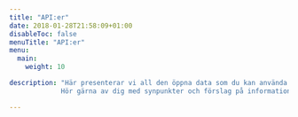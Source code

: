 ```yaml
---
title: "API:er"
date: 2018-01-28T21:58:09+01:00
disableToc: false
menuTitle: "API:er"
menu:
  main:
    weight: 10

description: "Här presenterar vi all den öppna data som du kan använda helt fritt. Öppna data är information som finns tillgänglig för vem som helst att använda, återanvända och dela med sig av, så att andra kan utveckla den och skapa nytta för fler.  
             Hör gärna av dig med synpunkter och förslag på information som du vill att Arbetsförmedlingen publicerar som öppna data på jobtechdev@arbetsformedlingen.se"

---
```




